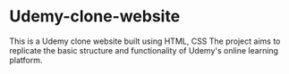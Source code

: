 # Udemy-clone-website
This is a Udemy clone website built using  HTML, CSS
The project aims to replicate the basic structure and functionality of Udemy's online learning platform.
